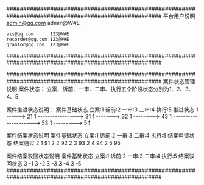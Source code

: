 ######################################################################################################
平台用户说明
	admin@qq.com	admin@W#E

	vis@qq.com		123@W#E
	recorder@qq.com	123@W#E
	grantor@qq.com	123@W#E
######################################################################################################

######################################################################################################
案件状态管理说明
案件状态： 立案、诉前、一审、二审、执行五个阶段状态分别为1、2、3、4、5

案件推进状态说明：
																		案件基础状态
		立案:1		诉前:2		一审:3		二审:4		执行:5			推进状态
			1	----->													21
			1	---------------->										31
					  1  ------->										32
								1	-------->							43
								1	--------------------->				53
											 1  --------->				54

案件结案状态说明
																		案件基础状态
		立案:1		诉前:2		一审:3		二审:4		执行:5			结案申请状态			结案通过
			2															1					  91
					   2												2					  92
					  			   2									3					  93
											 2							4					  94
														 2				5					  95
														 
案件结案驳回状态说明
																		案件基础状态
		立案:1		诉前:2		一审:3		二审:4		执行:5			结案驳回状态
			3															-1
					   3												-2
					  			   3									-3
											3							-4
														 3				-5
######################################################################################################